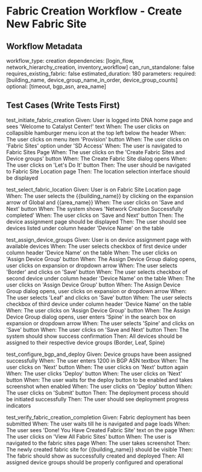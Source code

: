 # Fabric Creation Workflow - Create New Fabric Site

## Workflow Metadata
workflow_type: creation
dependencies: [login_flow, network_hierarchy_creation, inventory_workflow]
can_run_standalone: false
requires_existing_fabric: false
estimated_duration: 180
parameters:
  required: [building_name, device_group_name_in_order, device_group_counts]
  optional: [timeout, bgp_asn, area_name]

## Test Cases (Write Tests First)

test_initiate_fabric_creation
Given: User is logged into DNA home page and sees 'Welcome to Catalyst Center!' text
When: The user clicks on collapsible hamburger menu icon at the top left below the header
When: The user clicks on menu item 'Provision' button
When: The user clicks on 'Fabric Sites' option under 'SD Access'
When: The user is navigated to Fabric Sites Page
When: The user clicks on the 'Create Fabric Sites and Device groups' button
When: The Create Fabric Site dialog opens
When: The user clicks on 'Let's Do It' button
Then: The user should be navigated to Fabric Site Location page
Then: The location selection interface should be displayed

test_select_fabric_location
Given: User is on Fabric Site Location page
When: The user selects the {{building_name}} by clicking on the expansion arrow of Global and {{area_name}}
When: The user clicks on 'Save and Next' button
When: The system shows 'Network Creation Successfully completed'
When: The user clicks on 'Save and Next' button
Then: The device assignment page should be displayed
Then: The user should see devices listed under column header 'Device Name' on the table

test_assign_device_groups
Given: User is on device assignment page with available devices
When: The user selects checkbox of first device under column header 'Device Name' on the table
When: The user clicks on 'Assign Device Group' button
When: The Assign Device Group dialog opens, user clicks on expansion or dropdown arrow
When: The user selects 'Border' and clicks on 'Save' button
When: The user selects checkbox of second device under column header 'Device Name' on the table
When: The user clicks on 'Assign Device Group' button
When: The Assign Device Group dialog opens, user clicks on expansion or dropdown arrow
When: The user selects 'Leaf' and clicks on 'Save' button
When: The user selects checkbox of third device under column header 'Device Name' on the table
When: The user clicks on 'Assign Device Group' button
When: The Assign Device Group dialog opens, user enters 'Spine' in the search box on expansion or dropdown arrow
When: The user selects 'Spine' and clicks on 'Save' button
When: The user clicks on 'Save and Next' button
Then: The system should show success confirmation
Then: All devices should be assigned to their respective device groups (Border, Leaf, Spine)

test_configure_bgp_and_deploy
Given: Device groups have been assigned successfully
When: The user enters 1200 in BGP ASN textbox
When: The user clicks on 'Next' button
When: The user clicks on 'Next' button again
When: The user clicks 'Deploy' button
When: The user clicks on 'Next' button
When: The user waits for the deploy button to be enabled and takes screenshot when enabled
When: The user clicks on 'Deploy' button
When: The user clicks on 'Submit' button
Then: The deployment process should be initiated successfully
Then: The user should see deployment progress indicators

test_verify_fabric_creation_completion
Given: Fabric deployment has been submitted
When: The user waits till he is navigated and page loads
When: The user sees 'Done! You Have Created Fabric Site' text on the page
When: The user clicks on 'View All Fabric Sites' button
When: The user is navigated to the fabric sites page
When: The user takes screenshot
Then: The newly created fabric site for {{building_name}} should be visible
Then: The fabric should show as successfully created and deployed
Then: All assigned device groups should be properly configured and operational